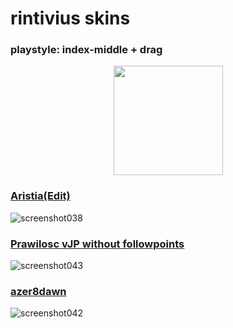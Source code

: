 # rintivius skins
 ### playstyle: index-middle + drag
<p align="center">
<a href="https://osu.ppy.sh/users/12570345">
<img src="https://a.ppy.sh/12570345"
       width="175"
       height="175">
</a>

  ### [Aristia(Edit)](https://www.dropbox.com/scl/fi/0pfye9yenfyf9b4i17fa2/azer8dawn.osk?rlkey=bahslelt34pypv6pxtptofm3x&dl=0)
![screenshot038](https://github.com/minuetsu/kinokompania/assets/144561515/672948c0-4f46-44c7-a146-8a5273613467)
  ### [Prawilosc vJP without followpoints](https://www.dropbox.com/scl/fi/ydgg9rrwthvhvr2ns3fde/Prawilosc-vJP-without-followpoints.osk?rlkey=qc67h6tvxgu47nbsi5uyyzknf&dl=0)
![screenshot043](https://github.com/minuetsu/kinokompania/assets/144561515/4f99dcf7-d326-4de9-aed8-0d0c1b77362e)
  ### [azer8dawn](https://www.dropbox.com/scl/fi/0pfye9yenfyf9b4i17fa2/azer8dawn.osk?rlkey=bahslelt34pypv6pxtptofm3x&dl=0)
![screenshot042](https://github.com/minuetsu/kinokompania/assets/144561515/ed0c6c10-a783-4696-8a71-1cce6f368c6d)

  
</p>
